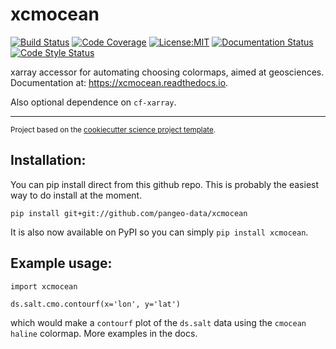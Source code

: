 # xcmocean
[![Build Status](https://img.shields.io/github/workflow/status/pangeo-data/xcmocean/Tests?logo=github&style=for-the-badge)](https://github.com/pangeo-data/xcmocean/actions)
[![Code Coverage](https://img.shields.io/codecov/c/github/pangeo-data/xcmocean.svg?style=for-the-badge)](https://codecov.io/gh/pangeo-data/xcmocean)
[![License:MIT](https://img.shields.io/badge/License-MIT-green.svg?style=for-the-badge)](https://opensource.org/licenses/MIT)
[![Documentation Status](https://img.shields.io/readthedocs/extract_model/latest.svg?style=for-the-badge)](https://extract_model.readthedocs.io/en/latest/?badge=latest)
[![Code Style Status](https://img.shields.io/github/workflow/status/pangeo-data/xcmocean/linting%20with%20pre-commit?label=Code%20Style&style=for-the-badge)](https://github.com/pangeo-data/xcmocean/actions)

xarray accessor for automating choosing colormaps, aimed at geosciences. Documentation at: https://xcmocean.readthedocs.io.

Also optional dependence on `cf-xarray`.

--------

<p><small>Project based on the <a target="_blank" href="https://github.com/jbusecke/cookiecutter-science-project">cookiecutter science project template</a>.</small></p>

## Installation:

You can pip install direct from this github repo. This is probably the easiest way to do install at the moment.
```
pip install git+git://github.com/pangeo-data/xcmocean
```

It is also now available on PyPI so you can simply `pip install xcmocean`.

## Example usage:

```
import xcmocean

ds.salt.cmo.contourf(x='lon', y='lat')
```

which would make a `contourf` plot of the `ds.salt` data using the `cmocean` `haline` colormap. More examples in the docs.
